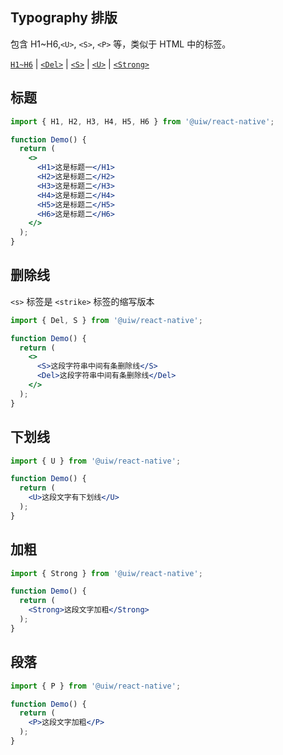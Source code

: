Typography 排版
---

包含 H1~H6,`<U>`, `<S>`, `<P>` 等，类似于 HTML 中的标签。

[`H1~H6`](#标题) | [`<Del>`](#删除线) | [`<S>`](#删除线) | [`<U>`](#下划线) | [`<Strong>`](#加粗)


## 标题

```jsx
import { H1, H2, H3, H4, H5, H6 } from '@uiw/react-native';

function Demo() {
  return (
    <>
      <H1>这是标题一</H1>
      <H2>这是标题二</H2>
      <H3>这是标题二</H3>
      <H4>这是标题二</H4>
      <H5>这是标题二</H5>
      <H6>这是标题二</H6>
    </>
  );
}
```

## 删除线

`<s>` 标签是 `<strike>` 标签的缩写版本

```jsx
import { Del, S } from '@uiw/react-native';

function Demo() {
  return (
    <>
      <S>这段字符串中间有条删除线</S>
      <Del>这段字符串中间有条删除线</Del>
    </>
  );
}
```

## 下划线

```jsx
import { U } from '@uiw/react-native';

function Demo() {
  return (
    <U>这段文字有下划线</U>
  );
}
```

## 加粗

```jsx
import { Strong } from '@uiw/react-native';

function Demo() {
  return (
    <Strong>这段文字加粗</Strong>
  );
}
```

## 段落

```jsx
import { P } from '@uiw/react-native';

function Demo() {
  return (
    <P>这段文字加粗</P>
  );
}
```
